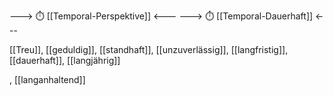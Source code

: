 ---> ⏱️ [[Temporal-Perspektive]] <---
---> ⏱️ [[Temporal-Dauerhaft]] <---

[[Treu]], [[geduldig]], [[standhaft]], [[unzuverlässig]], [[langfristig]], [[dauerhaft]], [[langjährig]]

, [[langanhaltend]]